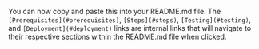 
You can now copy and paste this into your README.md file. The `[Prerequisites](#prerequisites)`, `[Steps](#steps)`, `[Testing](#testing)`, and `[Deployment](#deployment)` links are internal links that will navigate to their respective sections within the README.md file when clicked.
